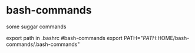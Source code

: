 # bash-commands
some suggar commands

export path in .bashrc
#bash-commands
export PATH="$PATH:$HOME/bash-commands/.bash-commands"

